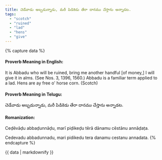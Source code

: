 ```yaml
---
title: చెడేవాడు అబ్బడున్నాడు, మరీ పిడికెడు తేరా దానము చేస్తాను అన్నాడట.
tags:
  - "scotch"
  - "ruined"
  - "lad"
  - "hens"
  - "give"
---
```


{% capture data %}
#### Proverb Meaning in English:
It is Abbadu who will be ruined, bring me another handful [of money,] I will give it in alms.
(See Nos. 3, 1396, 1560.)
Abbadu is a familiar term applied to a lad.
Hens are ay free o' horse corn. (Scotch)

#### Proverb Meaning in Telugu:
చెడేవాడు అబ్బడున్నాడు, మరీ పిడికెడు తేరా దానము చేస్తాను అన్నాడట.

#### Romanization:
Ceḍēvāḍu abbaḍunnāḍu, marī piḍikeḍu tērā dānamu cēstānu annāḍaṭa.

Cedevadu abbadunnadu, mari pidikedu tera danamu cestanu annadata.
{% endcapture %}

{{ data | markdownify }}

